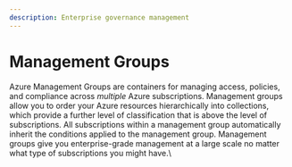 ```yaml
---
description: Enterprise governance management
---
```


# Management Groups

Azure Management Groups are containers for managing access, policies, and compliance across _multiple_ Azure subscriptions. Management groups allow you to order your Azure resources hierarchically into collections, which provide a further level of classification that is above the level of subscriptions. All subscriptions within a management group automatically inherit the conditions applied to the management group. Management groups give you enterprise-grade management at a large scale no matter what type of subscriptions you might have.\


```![](<../../.gitbook/assets/image (30).png>)
```